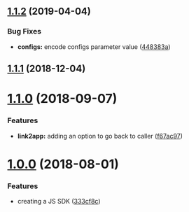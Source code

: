 <a name="1.1.2"></a>
## [1.1.2](https://github.com/moneytree/mt-link-javascript-sdk/compare/1.1.1...1.1.2) (2019-04-04)


### Bug Fixes

* **configs:** encode configs parameter value ([448383a](https://github.com/moneytree/mt-link-javascript-sdk/commit/448383a))



<a name="1.1.1"></a>
## [1.1.1](https://github.com/moneytree/mt-link-javascript-sdk/compare/1.1.0...1.1.1) (2018-12-04)



<a name="1.1.0"></a>
# [1.1.0](https://github.com/moneytree/mt-link-javascript-sdk/compare/1.0.0...1.1.0) (2018-09-07)


### Features

* **link2app:** adding an option to go back to caller ([f67ac97](https://github.com/moneytree/mt-link-javascript-sdk/commit/f67ac97))



<a name="1.0.0"></a>
# [1.0.0](https://github.com/moneytree/mt-link-javascript-sdk/compare/333cf8c...1.0.0) (2018-08-01)


### Features

* creating a JS SDK ([333cf8c](https://github.com/moneytree/mt-link-javascript-sdk/commit/333cf8c))



